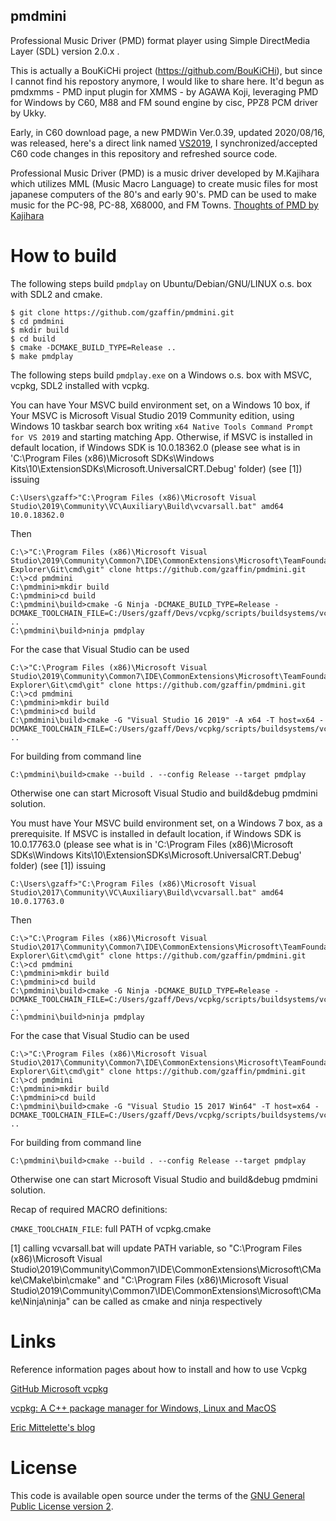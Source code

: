 ## pmdmini
Professional Music Driver (PMD) format player using Simple DirectMedia Layer (SDL) version 2.0.x .

This is actually a BouKiCHi project (https://github.com/BouKiCHi), but since I cannot find his repostory anymore, I would like to share here.
It'd begun as pmdxmms - PMD input plugin for XMMS - by AGAWA Koji, leveraging PMD for Windows by C60, M88 and FM sound engine by cisc, PPZ8 PCM driver by Ukky.

Early, in C60 download page, a new PMDWin Ver.0.39, updated 2020/08/16, was released, here's a direct link named [VS2019](http://c60.la.coocan.jp/download/PMDWinS039_VS2019.zip),
I synchronized/accepted C60 code changes in this repository and refreshed source code.

Professional Music Driver (PMD) is a music driver developed by M.Kajihara which utilizes MML (Music Macro Language) to create music files for most japanese computers of the 80's and early 90's.
PMD can be used to make music for the PC-98, PC-88, X68000, and FM Towns.
[Thoughts of PMD by Kajihara](https://sites.google.com/site/kajapon/pmd)

# How to build

The following steps build `pmdplay` on Ubuntu/Debian/GNU/LINUX o.s. box with SDL2 and cmake.

```GNU/linux bash
$ git clone https://github.com/gzaffin/pmdmini.git
$ cd pmdmini
$ mkdir build
$ cd build
$ cmake -DCMAKE_BUILD_TYPE=Release ..
$ make pmdplay
```

The following steps build `pmdplay.exe` on a Windows o.s. box with MSVC, vcpkg, SDL2 installed with vcpkg.

You can have Your MSVC build environment set, on a Windows 10 box, if Your MSVC is Microsoft Visual Studio 2019 Community edition, using Windows 10 taskbar search box writing `x64 Native Tools Command Prompt for VS 2019` and starting matching App.
Otherwise, if MSVC is installed in default location, if Windows SDK is 10.0.18362.0 (please see what is in 'C:\Program Files (x86)\Microsoft SDKs\Windows Kits\10\ExtensionSDKs\Microsoft.UniversalCRT.Debug' folder) (see [1]) issuing

```windows command-line interface
C:\Users\gzaff>"C:\Program Files (x86)\Microsoft Visual Studio\2019\Community\VC\Auxiliary\Build\vcvarsall.bat" amd64 10.0.18362.0
```

Then

```windows command-line interface
C:\>"C:\Program Files (x86)\Microsoft Visual Studio\2019\Community\Common7\IDE\CommonExtensions\Microsoft\TeamFoundation\Team Explorer\Git\cmd\git" clone https://github.com/gzaffin/pmdmini.git
C:\>cd pmdmini
C:\pmdmini>mkdir build
C:\pmdmini>cd build
C:\pmdmini\build>cmake -G Ninja -DCMAKE_BUILD_TYPE=Release -DCMAKE_TOOLCHAIN_FILE=C:/Users/gzaff/Devs/vcpkg/scripts/buildsystems/vcpkg.cmake ..
C:\pmdmini\build>ninja pmdplay
```

For the case that Visual Studio can be used

```windows command-line interface
C:\>"C:\Program Files (x86)\Microsoft Visual Studio\2019\Community\Common7\IDE\CommonExtensions\Microsoft\TeamFoundation\Team Explorer\Git\cmd\git" clone https://github.com/gzaffin/pmdmini.git
C:\>cd pmdmini
C:\pmdmini>mkdir build
C:\pmdmini>cd build
C:\pmdmini\build>cmake -G "Visual Studio 16 2019" -A x64 -T host=x64 -DCMAKE_TOOLCHAIN_FILE=C:/Users/gzaff/Devs/vcpkg/scripts/buildsystems/vcpkg.cmake ..
```

For building from command line

```windows command-line interface
C:\pmdmini\build>cmake --build . --config Release --target pmdplay
```

Otherwise one can start Microsoft Visual Studio and build&debug pmdmini solution.

You must have Your MSVC build environment set, on a Windows 7 box, as a prerequisite.
If MSVC is installed in default location, if Windows SDK is 10.0.17763.0 (please see what is in 'C:\Program Files (x86)\Microsoft SDKs\Windows Kits\10\ExtensionSDKs\Microsoft.UniversalCRT.Debug' folder) (see [1]) issuing

```windows command-line interface
C:\Users\gzaff>"C:\Program Files (x86)\Microsoft Visual Studio\2017\Community\VC\Auxiliary\Build\vcvarsall.bat" amd64 10.0.17763.0
```

Then

```windows command-line interface
C:\>"C:\Program Files (x86)\Microsoft Visual Studio\2017\Community\Common7\IDE\CommonExtensions\Microsoft\TeamFoundation\Team Explorer\Git\cmd\git" clone https://github.com/gzaffin/pmdmini.git
C:\>cd pmdmini
C:\pmdmini>mkdir build
C:\pmdmini>cd build
C:\pmdmini\build>cmake -G Ninja -DCMAKE_BUILD_TYPE=Release -DCMAKE_TOOLCHAIN_FILE=C:/Users/gzaff/Devs/vcpkg/scripts/buildsystems/vcpkg.cmake ..
C:\pmdmini\build>ninja pmdplay
```

For the case that Visual Studio can be used

```windows command-line interface
C:\>"C:\Program Files (x86)\Microsoft Visual Studio\2017\Community\Common7\IDE\CommonExtensions\Microsoft\TeamFoundation\Team Explorer\Git\cmd\git" clone https://github.com/gzaffin/pmdmini.git
C:\>cd pmdmini
C:\pmdmini>mkdir build
C:\pmdmini>cd build
C:\pmdmini\build>cmake -G "Visual Studio 15 2017 Win64" -T host=x64 -DCMAKE_TOOLCHAIN_FILE=C:/Users/gzaff/Devs/vcpkg/scripts/buildsystems/vcpkg.cmake ..
```

For building from command line

```windows command-line interface
C:\pmdmini\build>cmake --build . --config Release --target pmdplay
```

Otherwise one can start Microsoft Visual Studio and build&debug pmdmini solution.

Recap of required MACRO definitions:

`CMAKE_TOOLCHAIN_FILE`: full PATH of vcpkg.cmake

[1]
calling vcvarsall.bat will update PATH variable, so "C:\Program Files (x86)\Microsoft Visual Studio\2019\Community\Common7\IDE\CommonExtensions\Microsoft\CMake\CMake\bin\cmake" and "C:\Program Files (x86)\Microsoft Visual Studio\2019\Community\Common7\IDE\CommonExtensions\Microsoft\CMake\Ninja\ninja" can be called as cmake and ninja respectively

# Links
Reference information pages about how to install and how to use Vcpkg

[GitHub Microsoft vcpkg](https://github.com/Microsoft/vcpkg)

[vcpkg: A C++ package manager for Windows, Linux and MacOS](https://docs.microsoft.com/en-us/cpp/build/vcpkg?view=vs-2019)

[Eric Mittelette's blog](https://devblogs.microsoft.com/cppblog/vcpkg-a-tool-to-acquire-and-build-c-open-source-libraries-on-windows/)

# License

This code is available open source under the terms of the [GNU General Public License version 2](https://opensource.org/licenses/GPL-2.0).
